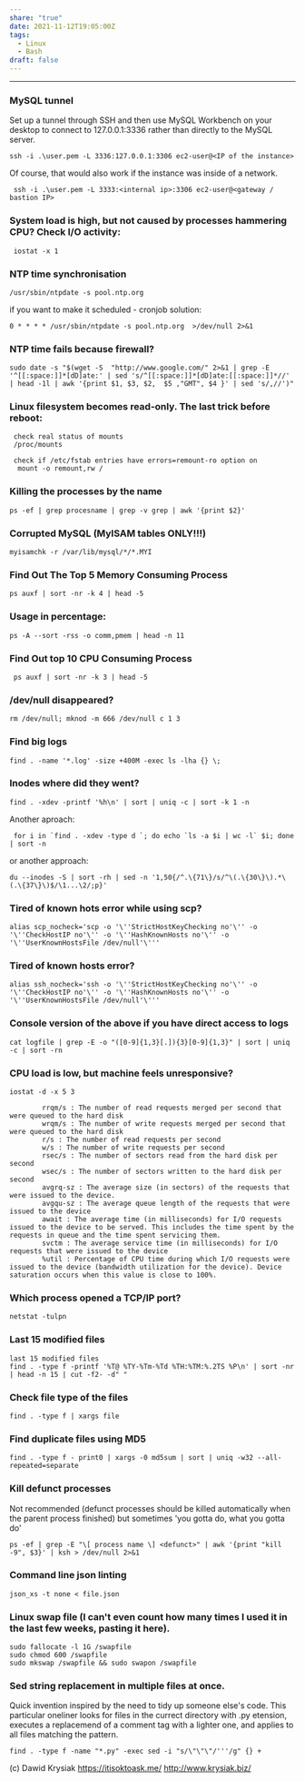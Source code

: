 ```yaml
---
share: "true"
date: 2021-11-12T19:05:00Z
tags:
  - Linux
  - Bash
draft: false
---
```


---

### MySQL tunnel
Set up a tunnel through SSH and then use MySQL Workbench on your desktop to connect to 127.0.0.1:3336 rather than directly to the MySQL server.

```
ssh -i .\user.pem -L 3336:127.0.0.1:3306 ec2-user@<IP of the instance>

```
Of course, that would also work if the instance was inside of a network.

```
 ssh -i .\user.pem -L 3333:<internal ip>:3306 ec2-user@<gateway / bastion IP>
```

### System load is high, but not caused by processes hammering CPU? Check I/O activity:

```
 iostat -x 1
```

### NTP time synchronisation
```
/usr/sbin/ntpdate -s pool.ntp.org
```
if you want to make it scheduled - cronjob solution:
```
0 * * * * /usr/sbin/ntpdate -s pool.ntp.org  >/dev/null 2>&1
```

### NTP time fails because firewall?

```
sudo date -s "$(wget -S  "http://www.google.com/" 2>&1 | grep -E '^[[:space:]]*[dD]ate:' | sed 's/^[[:space:]]*[dD]ate:[[:space:]]*//' | head -1l | awk '{print $1, $3, $2,  $5 ,"GMT", $4 }' | sed 's/,//')"
```

### Linux filesystem becomes read-only. The last trick before reboot:
```
 check real status of mounts
 /proc/mounts
 
 check if /etc/fstab entries have errors=remount-ro option on
  mount -o remount,rw /
```

###  Killing the processes by the name

```
ps -ef | grep procesname | grep -v grep | awk '{print $2}'
```

### Corrupted MySQL (MyISAM tables ONLY!!!)

```
myisamchk -r /var/lib/mysql/*/*.MYI
```

### Find Out The Top 5 Memory Consuming Process
```
ps auxf | sort -nr -k 4 | head -5
```
### Usage in percentage:
```
ps -A --sort -rss -o comm,pmem | head -n 11
```
### Find Out top 10 CPU Consuming Process
```
 ps auxf | sort -nr -k 3 | head -5
```

### /dev/null disappeared?
```
rm /dev/null; mknod -m 666 /dev/null c 1 3
```

### Find big logs
```
find . -name '*.log' -size +400M -exec ls -lha {} \;
```

### Inodes where did they went?

```
find . -xdev -printf '%h\n' | sort | uniq -c | sort -k 1 -n
```
Another aproach:
```
 for i in `find . -xdev -type d `; do echo `ls -a $i | wc -l` $i; done | sort -n
```
or another approach:
```
du --inodes -S | sort -rh | sed -n '1,50{/^.\{71\}/s/^\(.\{30\}\).*\(.\{37\}\)$/\1...\2/;p}'
```
### Tired of known hots error while using scp?
```
alias scp_nocheck='scp -o '\''StrictHostKeyChecking no'\'' -o '\''CheckHostIP no'\'' -o '\''HashKnownHosts no'\'' -o '\''UserKnownHostsFile /dev/null'\'''
```
### Tired of known hosts error?
```
alias ssh_nocheck='ssh -o '\''StrictHostKeyChecking no'\'' -o '\''CheckHostIP no'\'' -o '\''HashKnownHosts no'\'' -o '\''UserKnownHostsFile /dev/null'\'''
```

### Console version of the above if you have direct access to logs

```
cat logfile | grep -E -o "([0-9]{1,3}[.]){3}[0-9]{1,3}" | sort | uniq -c | sort -rn
```

### CPU load is low, but machine feels unresponsive?

```
iostat -d -x 5 3

        rrqm/s : The number of read requests merged per second that were queued to the hard disk
        wrqm/s : The number of write requests merged per second that were queued to the hard disk
        r/s : The number of read requests per second
        w/s : The number of write requests per second
        rsec/s : The number of sectors read from the hard disk per second
        wsec/s : The number of sectors written to the hard disk per second
        avgrq-sz : The average size (in sectors) of the requests that were issued to the device.
        avgqu-sz : The average queue length of the requests that were issued to the device
        await : The average time (in milliseconds) for I/O requests issued to the device to be served. This includes the time spent by the requests in queue and the time spent servicing them.
        svctm : The average service time (in milliseconds) for I/O requests that were issued to the device
        %util : Percentage of CPU time during which I/O requests were issued to the device (bandwidth utilization for the device). Device saturation occurs when this value is close to 100%.

```
### Which process opened a TCP/IP port?

```
netstat -tulpn
```

### Last 15 modified files

```
last 15 modified files
find . -type f -printf '%T@ %TY-%Tm-%Td %TH:%TM:%.2TS %P\n' | sort -nr | head -n 15 | cut -f2- -d" "
```
### Check file type of the files
```
find . -type f | xargs file
```
### Find duplicate files using MD5
```
find . -type f - print0 | xargs -0 md5sum | sort | uniq -w32 --all-repeated=separate
```
### Kill defunct processes
Not recommended (defunct processes should be killed automatically when the parent process finished) but sometimes 'you gotta do, what you gotta do'
```
ps -ef | grep -E "\[ process name \] <defunct>" | awk '{print "kill -9", $3}' | ksh > /dev/null 2>&1
```
### Command line json linting
```
json_xs -t none < file.json
```
### Linux swap file (I can't even count how many times I used it in the last few weeks, pasting it here).

```
sudo fallocate -l 1G /swapfile
sudo chmod 600 /swapfile
sudo mkswap /swapfile && sudo swapon /swapfile
```

### Sed string replacement in multiple files at once.
Quick invention inspired by the need to tidy up someone else's code. This particular oneliner looks for files in the currect directory with .py etension, executes a replacemend of a comment tag with a lighter one, and applies to all files matching the pattern.

```
find . -type f -name "*.py" -exec sed -i "s/\"\"\"/'''/g" {} +
```



(c) Dawid Krysiak https://itisoktoask.me/ http://www.krysiak.biz/